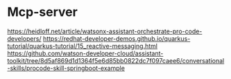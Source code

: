 # Mcp-server

https://heidloff.net/article/watsonx-assistant-orchestrate-pro-code-developers/
https://redhat-developer-demos.github.io/quarkus-tutorial/quarkus-tutorial/15_reactive-messaging.html
https://github.com/watson-developer-cloud/assistant-toolkit/tree/8d5af869d1d1364f5e6d85bb0822dc7f097caee6/conversational-skills/procode-skill-springboot-example
